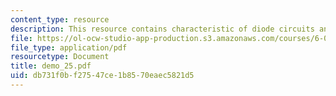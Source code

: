 ```yaml
---
content_type: resource
description: This resource contains characteristic of diode circuits and waveforms.
file: https://ol-ocw-studio-app-production.s3.amazonaws.com/courses/6-002-circuits-and-electronics-spring-2007/db731f0bf27547ce1b8570eaec5821d5_demo_25.pdf
file_type: application/pdf
resourcetype: Document
title: demo_25.pdf
uid: db731f0b-f275-47ce-1b85-70eaec5821d5
---
```

